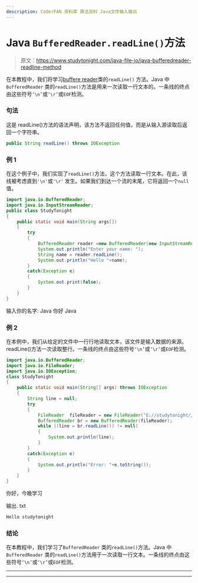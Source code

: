 ```yaml
---
description: CoderFAN 资料库 算法资料 Java文件输入输出
---
```


# Java `BufferedReader.readLine()`方法

> 原文：<https://www.studytonight.com/java-file-io/java-bufferedreader-readline-method>

在本教程中，我们将学习[buffere reader](https://www.studytonight.com/java-file-io/java-bufferedreader-class)类的`readLine()` 方法。Java 中`BufferedReader` 类的`readLine()`方法是用来一次读取一行文本的。一条线的终点由这些符号`‘\n’`或`‘\r’`或`EOF`检测。

### 句法

这是 readLine()方法的语法声明，该方法不返回任何值，而是从输入源读取后返回一个字符串。

```java
public String readLine() throws IOException
```

### 例 1

在这个例子中，我们实现了`readLine()`方法，这个方法读取一行文本。在此，该线被考虑直到`'\n'`或`'\r'` 发生。如果我们到达一个流的末尾，它将返回一个`null` 值。

```java
import java.io.BufferedReader;
import java.io.InputStreamReader;
public class StudyTonight 
{
	public static void main(String args[])
	{
		try
		{
			BufferedReader reader =new BufferedReader(new InputStreamReader(System.in));
			System.out.println("Enter your name: ");
			String name = reader.readLine();   
			System.out.println("Hello "+name);
		}
		catch(Exception e)
		{
			System.out.print(false);
		}
	}
}
```

输入你的名字:
Java
你好 Java

### 例 2

在本例中，我们从给定的文件中一行行地读取文本，该文件是输入数据的来源。readLine()方法一次读取整行。一条线的终点由这些符号`‘\n’`或`‘\r’`或`EOF`检测。

```java
import java.io.BufferedReader;
import java.io.FileReader;
import java.io.IOException;
class StudyTonight
{
	public static void main(String[] args) throws IOException 
	{ 
		String line = null;
		try 
		{
			FileReader	fileReader = new FileReader("E://studytonight//output.txt"); 
			BufferedReader br = new BufferedReader(fileReader);
			while ((line = br.readLine()) != null) 
			{
				System.out.println(line);
			}       
		}
		catch(Exception e)
		{
			System.out.println("Error: "+e.toString());
		}
	} 
}
```

你好，今晚学习

输出. txt

```java
Hello studytonight
```

### 结论

在本教程中，我们学习了`BufferedReader` 类的`readLine()`方法。Java 中`BufferedReader` 类的`readLine()`方法用于一次读取一行文本。一条线的终点由这些符号`‘\n’`或`‘\r’`或`EOF`检测。

* * *

* * *